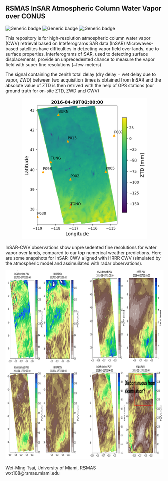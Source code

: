 ## RSMAS InSAR Atmospheric Column Water Vapor over CONUS

![Generic badge](https://img.shields.io/badge/Python-3776AB?style=for-the-badge&logo=python&logoColor=white)
![Generic badge](https://img.shields.io/badge/Made%20with-Jupyter-orange?style=for-the-badge&logo=Jupyter)
![Generic badge](https://img.shields.io/badge/Python3.0-<COLOR>.svg)

This repository is for high-resolution atmospheric column water vapor (CWV) retrieval based on Inteferograms SAR data (InSAR)
Microwaves-based satellites have difficulties in detecting vapor field over lands, due to surface properties.
Interferograms of SAR, used to detecting surface displacements, provide an unprecedented chance to measure the vapor field with super fine resolutions (~few meters)

The signal containing the zenith total delay (dry delay + wet delay due to vapor, ZWD) between two acquisition times is obtained from InSAR and the absolute value of ZTD is then retrived with the help of GPS stations (our ground truth for on-site ZTD, ZWD and CWV)

<div align="center">
<img src="/doc/InSAR_GPS_views.png" width="400" height="450" img> 
</div>
  
  
  
InSAR-CWV observations show unpresedented fine resolutions for water vapor over lands, compared to our top numerical weather predictions. Here are some snapshots for InSAR-CWV aligned with HRRR CWV (simulated by the atmospheric model and assimuilated with radar observations). 

<div align="center">
<img src="/doc/InSAR_CWV_example.png" width="1000" height="600" img> 
</div>



<br>
Wei-Ming Tsai, University of Miami, RSMAS<br>
wxt108@rsmas.miami.edu
